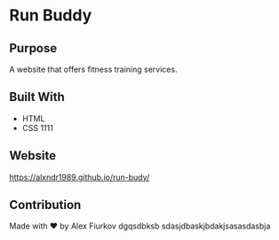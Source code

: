 
# Run Buddy

## Purpose
A website that offers fitness training services.

## Built With
* HTML
* CSS
1111
## Website
https://alxndr1989.github.io/run-budy/

## Contribution
Made with ❤️ by Alex Fiurkov
dgqsdbksb
sdasjdbaskjbdakjsasasdasbja
